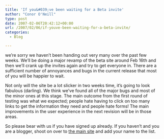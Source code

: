 ```yaml
---
title: 'If you&#039;ve been waiting for a Beta invite'
author: "Conor O'Neill"
type: post
date: 2007-02-06T20:42:12+00:00
url: /2007/02/06/if-youve-been-waiting-for-a-beta-invite/
categories:
  - Blog

---
```

we&#8217;re sorry we haven&#8217;t been handing out very many over the past few weeks. We&#8217;ll be doing a major revamp of the beta site around Feb 16th and then we&#8217;ll crank up the invites again and try to get everyone in. There are a sufficient number of annoyances and bugs in the current release that most of you will be happier to wait.

Not only will the site be a lot slicker in two weeks time, it&#8217;s going to look fabulous (darling). We think we&#8217;ve found all of the major bugs and most of the minor ones at this stage. The main outcome from the first round of testing was what we expected; people hate having to click on too many links to get the information they need and people hate forms! The main improvements in the user experience in the next revision will be in those areas.

So please bear with us if you have signed up already. If you haven&#8217;t and you are a blogger, shoot on over to [the main site][1] and add your name to the list.

 [1]: http://www.loudervoice.com/